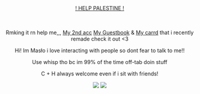 
<div align="center">

ㅤㅤㅤㅤ<p>  [! HELP PALESTINE !](https://arab.org/click-to-help/palestine/) <p/>
</div>


<div align="center">

ㅤㅤㅤㅤ<p> Rmking it rn help me,,, [My 2nd acc](https://github.com/MasloWybuchowe) [My Guestbook](https://rudyszczur.123guestbook.com) & [My carrd](https://rudeszczury.carrd.co) that i recently remade check it out <3 <p/>
<p> Hi! Im Masło i love interacting with people so dont fear to talk to me!!</p>
<p>Use whisp tho bc im 99% of the time off-tab doin stuff</p>
<p>C + H always welcome even if i sit with friends!</p>

<img src="https://media.discordapp.net/attachments/872217789589504031/1238534954401665034/image.png?ex=663fa30f&is=663e518f&hm=dc2590d89fa7833fad1f5b28ec3faa2c97acbefa377bd2228ac0eb4a4e8de7df&=&format=webp&quality=lossless&width=490&height=350">
<img src="https://media.discordapp.net/attachments/1191680122818936862/1238531441235591199/20240509_191705.jpg?ex=663f9fca&is=663e4e4a&hm=d9e3be3f547120243f670e5ad99027a830f08b41cfb876f501e44cf7afaaed9a&=&format=webp&width=1304&height=978">

</div>


